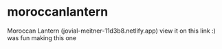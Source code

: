# moroccanlantern

Moroccan Lantern (jovial-meitner-11d3b8.netlify.app) view it on this link :) was fun making this one
